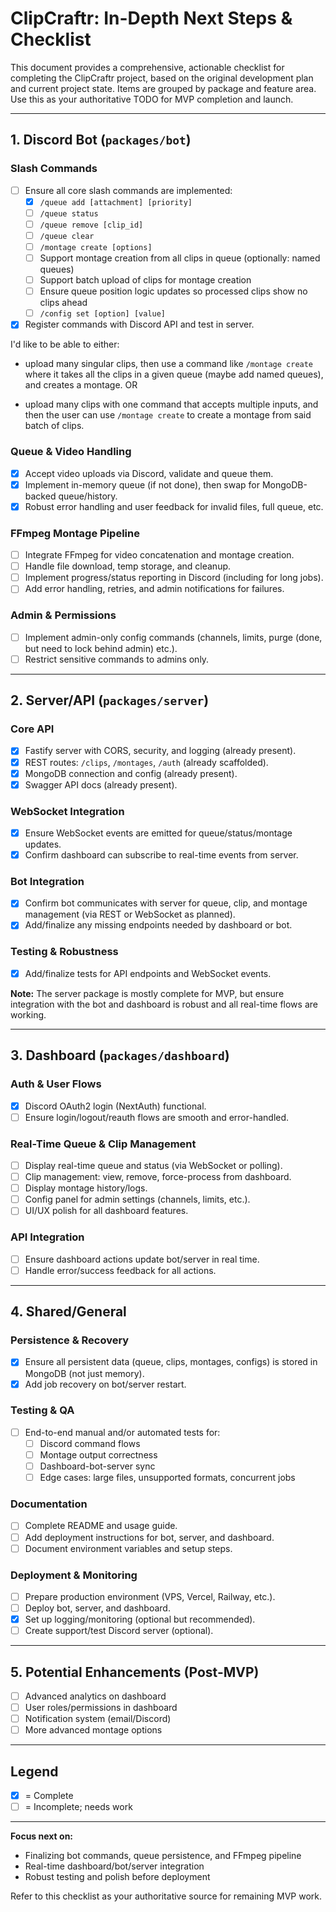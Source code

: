 # ClipCraftr: In-Depth Next Steps & Checklist

This document provides a comprehensive, actionable checklist for completing the ClipCraftr project, based on the original development plan and current project state. Items are grouped by package and feature area. Use this as your authoritative TODO for MVP completion and launch.

---

## 1. Discord Bot (`packages/bot`)

### Slash Commands

- [ ] Ensure all core slash commands are implemented:
  - [x] `/queue add [attachment] [priority]`
  - [ ] `/queue status`
  - [ ] `/queue remove [clip_id]`
  - [ ] `/queue clear`
  - [ ] `/montage create [options]`
  - [ ] Support montage creation from all clips in queue (optionally: named queues)
  - [ ] Support batch upload of clips for montage creation
  - [ ] Ensure queue position logic updates so processed clips show no clips ahead
  - [ ] `/config set [option] [value]`
- [x] Register commands with Discord API and test in server.

I'd like to be able to either:

- upload many singular clips, then use a command like `/montage create` where it takes all the clips in a given queue (maybe add named queues), and creates a montage.
OR

- upload many clips with one command that accepts multiple inputs, and then the user can use `/montage create` to create a montage from said batch of clips.

### Queue & Video Handling

- [x] Accept video uploads via Discord, validate and queue them.
- [x] Implement in-memory queue (if not done), then swap for MongoDB-backed queue/history.
- [x] Robust error handling and user feedback for invalid files, full queue, etc.

### FFmpeg Montage Pipeline

- [ ] Integrate FFmpeg for video concatenation and montage creation.
- [ ] Handle file download, temp storage, and cleanup.
- [ ] Implement progress/status reporting in Discord (including for long jobs).
- [ ] Add error handling, retries, and admin notifications for failures.

### Admin & Permissions

- [ ] Implement admin-only config commands (channels, limits, purge (done, but need to lock behind admin) etc.).
- [ ] Restrict sensitive commands to admins only.

---

## 2. Server/API (`packages/server`)

### Core API

- [x] Fastify server with CORS, security, and logging (already present).
- [x] REST routes: `/clips`, `/montages`, `/auth` (already scaffolded).
- [x] MongoDB connection and config (already present).
- [x] Swagger API docs (already present).

### WebSocket Integration

- [x] Ensure WebSocket events are emitted for queue/status/montage updates.
- [x] Confirm dashboard can subscribe to real-time events from server.

### Bot Integration

- [x] Confirm bot communicates with server for queue, clip, and montage management (via REST or WebSocket as planned).
- [x] Add/finalize any missing endpoints needed by dashboard or bot.

### Testing & Robustness

- [x] Add/finalize tests for API endpoints and WebSocket events.

**Note:** The server package is mostly complete for MVP, but ensure integration with the bot and dashboard is robust and all real-time flows are working.

---

## 3. Dashboard (`packages/dashboard`)

### Auth & User Flows

- [x] Discord OAuth2 login (NextAuth) functional.
- [ ] Ensure login/logout/reauth flows are smooth and error-handled.

### Real-Time Queue & Clip Management

- [ ] Display real-time queue and status (via WebSocket or polling).
- [ ] Clip management: view, remove, force-process from dashboard.
- [ ] Display montage history/logs.
- [ ] Config panel for admin settings (channels, limits, etc.).
- [ ] UI/UX polish for all dashboard features.

### API Integration

- [ ] Ensure dashboard actions update bot/server in real time.
- [ ] Handle error/success feedback for all actions.

---

## 4. Shared/General

### Persistence & Recovery

- [x] Ensure all persistent data (queue, clips, montages, configs) is stored in MongoDB (not just memory).
- [x] Add job recovery on bot/server restart.

### Testing & QA

- [ ] End-to-end manual and/or automated tests for:
  - [ ] Discord command flows
  - [ ] Montage output correctness
  - [ ] Dashboard-bot-server sync
  - [ ] Edge cases: large files, unsupported formats, concurrent jobs

### Documentation

- [ ] Complete README and usage guide.
- [ ] Add deployment instructions for bot, server, and dashboard.
- [ ] Document environment variables and setup steps.

### Deployment & Monitoring

- [ ] Prepare production environment (VPS, Vercel, Railway, etc.).
- [ ] Deploy bot, server, and dashboard.
- [x] Set up logging/monitoring (optional but recommended).
- [ ] Create support/test Discord server (optional).

---

## 5. Potential Enhancements (Post-MVP)

- [ ] Advanced analytics on dashboard
- [ ] User roles/permissions in dashboard
- [ ] Notification system (email/Discord)
- [ ] More advanced montage options

---

## Legend

- [x] = Complete
- [ ] = Incomplete; needs work

---

**Focus next on:**

- Finalizing bot commands, queue persistence, and FFmpeg pipeline
- Real-time dashboard/bot/server integration
- Robust testing and polish before deployment

Refer to this checklist as your authoritative source for remaining MVP work.
